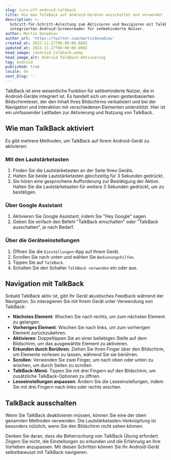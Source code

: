 ```yaml
---
slug: turn-off-android-talkback
title: Wie man TalkBack auf Android-Geräten ausschaltet und verwendet
description: >-
  Schritt-für-Schritt-Anleitung zum Aktivieren und Navigieren mit TalkBack, dem
  integrierten Android-Screenreader für sehbehinderte Nutzer.
author: Martin Donadieu
author_url: 'https://twitter.com/martindonadieu'
created_at: 2023-11-27T00:00:00.000Z
updated_at: 2023-11-27T00:00:00.000Z
head_image: /android_talkback.webp
head_image_alt: Android TalkBack-Aktivierung
tag: Android
published: true
locale: de
next_blog: ''
---
```


TalkBack ist eine wesentliche Funktion für sehbehinderte Nutzer, die in Android-Geräte integriert ist. Es handelt sich um einen gestenbasierten Bildschirmleser, der den Inhalt Ihres Bildschirms verbalisiert und bei der Navigation und Interaktion mit verschiedenen Elementen unterstützt. Hier ist ein umfassender Leitfaden zur Aktivierung und Nutzung von TalkBack.

## Wie man TalkBack aktiviert

Es gibt mehrere Methoden, um TalkBack auf Ihrem Android-Gerät zu aktivieren:

### Mit den Lautstärketasten

1. Finden Sie die Lautstärketasten an der Seite Ihres Geräts.
2. Halten Sie beide Lautstärketasten gleichzeitig für 3 Sekunden gedrückt.
3. Sie hören eine gesprochene Aufforderung zur Bestätigung der Aktion. Halten Sie die Lautstärketasten für weitere 3 Sekunden gedrückt, um zu bestätigen.

### Über Google Assistant

1. Aktivieren Sie Google Assistant, indem Sie "Hey Google" sagen.
2. Geben Sie einfach den Befehl "TalkBack einschalten" oder "TalkBack ausschalten", je nach Bedarf.

### Über die Geräteeinstellungen

1. Öffnen Sie die `Einstellungen`-App auf Ihrem Gerät.
2. Scrollen Sie nach unten und wählen Sie `Bedienungshilfen`.
3. Tippen Sie auf `TalkBack`.
4. Schalten Sie den Schalter `TalkBack verwenden` ein oder aus.

## Navigation mit TalkBack

Sobald TalkBack aktiv ist, gibt Ihr Gerät akustisches Feedback während der Navigation. So interagieren Sie mit Ihrem Gerät unter Verwendung von TalkBack:

- **Nächstes Element**: Wischen Sie nach rechts, um zum nächsten Element zu gelangen.
- **Vorheriges Element**: Wischen Sie nach links, um zum vorherigen Element zurückzukehren.
- **Aktivieren**: Doppeltippen Sie an einer beliebigen Stelle auf dem Bildschirm, um das ausgewählte Element zu aktivieren.
- **Erkunden durch Berühren**: Ziehen Sie Ihren Finger über den Bildschirm, um Elemente vorlesen zu lassen, während Sie sie berühren.
- **Scrollen**: Verwenden Sie zwei Finger, um nach oben oder unten zu wischen, um durch Seiten zu scrollen.
- **TalkBack-Menü**: Tippen Sie mit drei Fingern auf den Bildschirm, um zusätzliche TalkBack-Optionen zu öffnen.
- **Leseeinstellungen anpassen**: Ändern Sie die Leseeinstellungen, indem Sie mit drei Fingern nach links oder rechts wischen.

## TalkBack ausschalten

Wenn Sie TalkBack deaktivieren müssen, können Sie eine der oben genannten Methoden verwenden. Die Lautstärketasten-Verknüpfung ist besonders nützlich, wenn Sie den Bildschirm nicht sehen können.

Denken Sie daran, dass die Beherrschung von TalkBack Übung erfordert. Zögern Sie nicht, die Einstellungen zu erkunden und die Erfahrung an Ihre Vorlieben anzupassen. Mit diesen Schritten können Sie Ihr Android-Gerät selbstbewusst mit TalkBack navigieren.